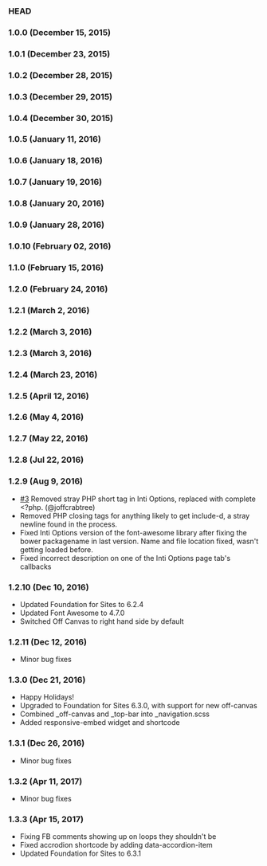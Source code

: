 ### HEAD

### 1.0.0 (December 15, 2015)

### 1.0.1 (December 23, 2015)

### 1.0.2 (December 28, 2015)

### 1.0.3 (December 29, 2015)

### 1.0.4 (December 30, 2015)

### 1.0.5 (January 11, 2016)

### 1.0.6 (January 18, 2016)

### 1.0.7 (January 19, 2016)

### 1.0.8 (January 20, 2016)

### 1.0.9 (January 28, 2016)

### 1.0.10 (February 02, 2016)

### 1.1.0 (February 15, 2016)

### 1.2.0 (February 24, 2016)

### 1.2.1 (March 2, 2016)

### 1.2.2 (March 3, 2016)

### 1.2.3 (March 3, 2016)

### 1.2.4 (March 23, 2016)

### 1.2.5 (April 12, 2016)

### 1.2.6 (May 4, 2016)

### 1.2.7 (May 22, 2016)

### 1.2.8 (Jul 22, 2016)

### 1.2.9 (Aug 9, 2016)
- [#3](https://github.com/waqastudios/inti-foundation/pull/3) Removed stray PHP short tag in Inti Options, replaced with complete <?php. (@joffcrabtree)
- Removed PHP closing tags for anything likely to get include-d, a stray newline found in the process.
- Fixed Inti Options version of the font-awesome library after fixing the bower packagename in last version. Name and file location fixed, wasn't getting loaded before.
- Fixed incorrect description on one of the Inti Options page tab's callbacks

### 1.2.10 (Dec 10, 2016)
- Updated Foundation for Sites to 6.2.4
- Updated Font Awesome to 4.7.0
- Switched Off Canvas to right hand side by default

### 1.2.11 (Dec 12, 2016)
- Minor bug fixes

### 1.3.0 (Dec 21, 2016)
- Happy Holidays!
- Upgraded to Foundation for Sites 6.3.0, with support for new off-canvas
- Combined _off-canvas and _top-bar into _navigation.scss
- Added responsive-embed widget and shortcode

### 1.3.1 (Dec 26, 2016)
- Minor bug fixes

### 1.3.2 (Apr 11, 2017)
- Minor bug fixes

### 1.3.3 (Apr 15, 2017)
- Fixing FB comments showing up on loops they shouldn't be
- Fixed accrodion shortcode by adding data-accordion-item
- Updated Foundation for Sites to 6.3.1
